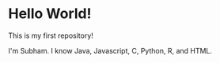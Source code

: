 # Hello World!

This is my first repository! 

I'm Subham. I know Java, Javascript, C, Python, R, and HTML. 
